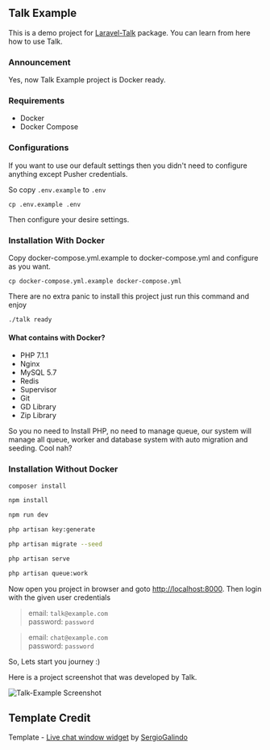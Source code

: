 ## Talk Example

This is a demo project for [Laravel-Talk](https://github.com/nahid/talk) package. You can learn from here how to use
Talk.

### Announcement

Yes, now Talk Example project is Docker ready.

### Requirements

* Docker
* Docker Compose

### Configurations

If you want to use our default settings then you didn't need to configure anything except Pusher credentials.

So copy `.env.example` to `.env`

```shell
cp .env.example .env
```

Then configure your desire settings.

### Installation With Docker

Copy docker-compose.yml.example to docker-compose.yml and configure as you want.

```shell
cp docker-compose.yml.example docker-compose.yml
```

There are no extra panic to install this project just run this command and enjoy

```shell
./talk ready
```

#### What contains with Docker?

- PHP 7.1.1
- Nginx
- MySQL 5.7
- Redis
- Supervisor
- Git
- GD Library
- Zip Library

So you no need to Install PHP, no need to manage queue, our system will manage all queue, worker and database system
with auto migration and seeding. Cool nah?

### Installation Without Docker

```sh 
composer install

npm install

npm run dev

php artisan key:generate

php artisan migrate --seed

php artisan serve

php artisan queue:work
```

Now open you project in browser and goto [http://localhost:8000](http://localhost:8000). Then login with the given user
credentials

> email: `talk@example.com` \
> password: `password`

> email: `chat@example.com` \
> password: `password`

So, Lets start you journey :)

Here is a project screenshot that was developed by Talk.

![Talk-Example Screenshot](http://i.imgur.com/uQ7sgmI.png "Talk-Example Project")

## Template Credit

Template - [Live chat window widget](http://www.bypeople.com/live-chat-window-widget/ )
by [SergioGalindo](http://www.bypeople.com/author/uakala/)


